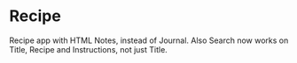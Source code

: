 # Recipe
Recipe app with HTML Notes, instead of Journal. Also Search now works on Title, Recipe and Instructions, not just Title.
